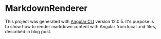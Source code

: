 # MarkdownRenderer

This project was generated with [Angular CLI](https://github.com/angular/angular-cli) version 12.0.5.
It's purpose is to show how to render markdown content with Angular from local .md files, described in blog post.
